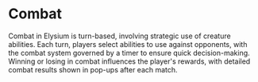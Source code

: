 # Combat

Combat in Elysium is turn-based, involving strategic use of creature abilities. Each turn, players select abilities to use against opponents, with the combat system governed by a timer to ensure quick decision-making. Winning or losing in combat influences the player's rewards, with detailed combat results shown in pop-ups after each match.
